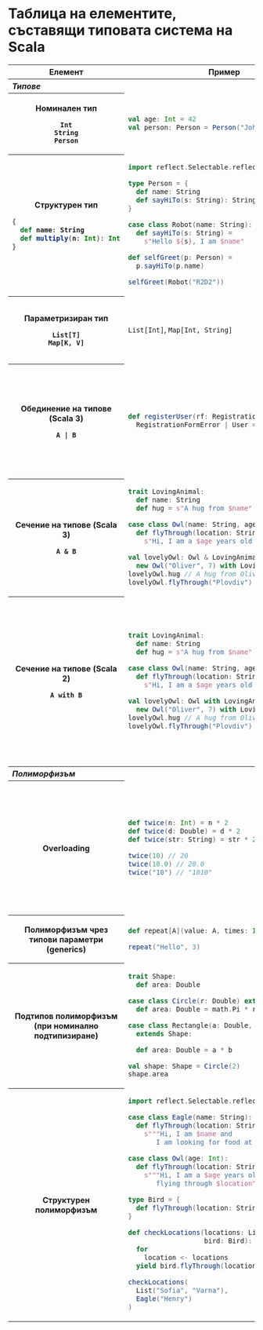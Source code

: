 # Таблица на елементите, съставящи типовата система на Scala

<table>
  <thead>
    <tr>
      <th>Елемент</th>
      <th>Пример</th>
      <th>Бележки</th>
    </tr>
  </thead>
  <tbody>
    <tr>
      <th colspan="4" align="left"><i>Типове</i></th>
    </tr>
    <tr>
<th>

Номинален тип

`Int`<br />
`String`<br />
`Person`

</th>
<td>

```scala
val age: Int = 42
val person: Person = Person("John", age)
```

</td>
<td>

[Номинално типизиране](https://scala-fmi.github.io/scala-fmi-2024/lectures/03-oop-in-a-functional-language.html#/%D1%82%D0%B8%D0%BF%D0%B8%D0%B7%D0%B8%D1%80%D0%B0%D0%BD%D0%B5-%D1%81%D1%8A%D0%B2%D0%BC%D0%B5%D1%81%D1%82%D0%B8%D0%BC%D0%BE%D1%81%D1%82-%D0%BD%D0%B0-%D1%82%D0%B8%D0%BF%D0%BE%D0%B2%D0%B5/7)

</td>
    </tr>
    <tr>
<th>

Структурен тип

<div align="left">

```scala
{
  def name: String
  def multiply(n: Int): Int
}
```

</div>

</th>
<td>

```scala
import reflect.Selectable.reflectiveSelectable

type Person = {
  def name: String
  def sayHiTo(s: String): String
}

case class Robot(name: String):
  def sayHiTo(s: String) =
    s"Hello ${s}, I am $name"

def selfGreet(p: Person) =
  p.sayHiTo(p.name)

selfGreet(Robot("R2D2"))
```

</td>
<td>

[Структурно типизиране](https://scala-fmi.github.io/scala-fmi-2024/lectures/03-oop-in-a-functional-language.html#/%D1%82%D0%B8%D0%BF%D0%B8%D0%B7%D0%B8%D1%80%D0%B0%D0%BD%D0%B5-%D1%81%D1%8A%D0%B2%D0%BC%D0%B5%D1%81%D1%82%D0%B8%D0%BC%D0%BE%D1%81%D1%82-%D0%BD%D0%B0-%D1%82%D0%B8%D0%BF%D0%BE%D0%B2%D0%B5/7)

</td>
    </tr>
    <tr>
<th>

Параметризиран тип

`List[T]`<br />
`Map[K, V]`

</th>
<td>

`List[Int]`,
`Map[Int, String]`

</td>
<td>

`List` се нарича конструктор на тип.<br />
`List[Int]` е конкретен тип

</td>
    </tr>
    <tr>
<th>

Обединение на типове (Scala 3)

`A | B`

</th>
<td>

```scala
def registerUser(rf: RegistrationForm):
  RegistrationFormError | User = ???
```

</td>
<td>

`A | B` притежа интерфейса или на `A` или на `B`

Множеството от обекти в `A | B` съвпада с обединението на множествата от обекти в `A` и `B` 

</td>
    </tr>
    <tr>
<th>

Сечение на типове (Scala 3)

`A & B`

</th>
<td>

```scala
trait LovingAnimal:
  def name: String
  def hug = s"A hug from $name"

case class Owl(name: String, age: Int):
  def flyThrough(location: String): String =
    s"Hi, I am a $age years old owl. Hoot!"

val lovelyOwl: Owl & LovingAnimal = 
  new Owl("Oliver", 7) with LovingAnimal
lovelyOwl.hug // A hug from Oliver
lovelyOwl.flyThrough("Plovdiv") // Hi, I am a...
```

</td>
<td>

`A & B` притежава интерфейса и на `A` и на `B`

Обектите в `A & B` са тези, които принадлежат и на `A` и на `B`

</td>
    </tr>
    <tr>
<th>

Сечение на типове (Scala 2)

`A with B`

</th>
<td>

```scala
trait LovingAnimal:
  def name: String
  def hug = s"A hug from $name"

case class Owl(name: String, age: Int):
  def flyThrough(location: String): String =
    s"Hi, I am a $age years old owl. Hoot!"

val lovelyOwl: Owl with LovingAnimal = 
  new Owl("Oliver", 7) with LovingAnimal
lovelyOwl.hug // A hug from Oliver
lovelyOwl.flyThrough("Plovdiv") // Hi, I am a...
```

</td>
<td>

`A with B` притежава интерфейса и на `A` и на `B`

Обектите в `A with B` са тези, които принадлежат и на `A` и на `B`

Забележка: За разлика от сечението в Scala 3, сечението в Scala 2 не е симетрично

</td>
    </tr>
  </tbody>

  <tbody>
    <tr>
      <th colspan="4" align="left"><i>Полиморфизъм</i></th>
    </tr>
    <tr>
<th>Overloading</th>
<td>

```scala
def twice(n: Int) = n * 2
def twice(d: Double) = d * 2
def twice(str: String) = str * 2

twice(10) // 20
twice(10.0) // 20.0
twice("10") // "1010"
```

</td>
<td>
Дефинират се функции с еднакво име, но различни типове.

Конкретната имплементация се избира по време на компилация.

Вид Ad-Hoc полиморфизъм.
</td>
    </tr>
    <tr>
<th>Полиморфизъм чрез типови параметри (generics)</th>
<td>

```scala
def repeat[A](value: A, times: Int): List[A]

repeat("Hello", 3)
```

</td>
<td>

Функцията работи със всеки един тип за `A`

</td>
    </tr>
    <tr>
<th>Подтипов полиморфизъм<br />(при номинално подтипизиране)</th>
<td>

```scala
trait Shape:
  def area: Double

case class Circle(r: Double) extends Shape:
  def area: Double = math.Pi * r * r

case class Rectangle(a: Double, b: Double)
  extends Shape:

  def area: Double = a * b

val shape: Shape = Circle(2)
shape.area
```

</td>
<td>Имплементацията се определя по време на изпълнение</td>
    </tr>
    <tr>
<th>Структурен полиморфизъм</th>
<td>

```scala
import reflect.Selectable.reflectiveSelectable

case class Eagle(name: String):
  def flyThrough(location: String): String =
    s"""Hi, I am $name and
       I am looking for food at $location."""

case class Owl(age: Int):
  def flyThrough(location: String): String =
    s"""Hi, I am a $age years old owl
       flying through $location"""

type Bird = {
  def flyThrough(location: String): String
}

def checkLocations(locations: List[String], 
                   bird: Bird): List[String] = 
  for
    location <- locations
  yield bird.flyThrough(location)

checkLocations(
  List("Sofia", "Varna"), 
  Eagle("Henry")
)
```

</td>
<td>

Може да бъде използван всеки тип със структурата на `Bird`.

Duck Typing, който се проверява по време на компилация. Самата имплементация се определя по време на изпълнение.

</td>
    </tr>
  </tbody>
</table>

